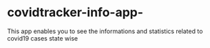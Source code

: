 # covidtracker-info-app-
This app enables you to see the informations and statistics related to covid19 cases state wise
